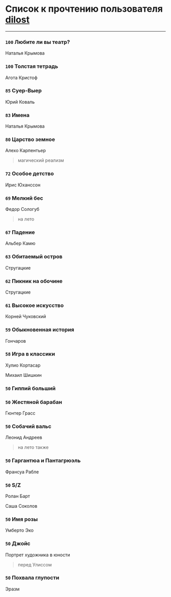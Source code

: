 # Список к прочтению пользователя [dilost](https://www.facebook.com/app_scoped_user_id/10206471247373307/)
---

### `100` Любите ли вы театр?
Наталья Крымова

### `100` Толстая тетрадь
Агота Кристоф

### `85` Суер-Выер
Юрий Коваль

### `83` Имена
Наталья Крымова

### `80` Царство земное
Алехо Карпентьер
> магический реализм

### `72` Особое детство
Ирис Юханссон

### `69` Мелкий бес
Федор Сологуб
> на лето

### `67` Падение
Альбер Камю

### `63` Обитаемый остров
Стругацкие

### `62` Пикник на обочине
Стругацкие

### `61` Высокое искусство
Корней Чуковский

### `59` Обыкновенная история
Гончаров

### `58` Игра в классики
Хулио Кортасар

Михаил Шишкин

### `50` Гиппий больший

### `50` Жестяной барабан
Гюнтер Грасс

### `50` Собачий вальс
Леонид Андреев
> на лето также

### `50` Гаргантюа и Пантагрюэль
Франсуа Рабле

### `50` S/Z
Ролан Барт

Саша Соколов

### `50` Имя розы
Умберто Эко

### `50` Джойс
Портрет художника в юности
> перед Улиссом

### `50` Похвала глупости
Эразм

